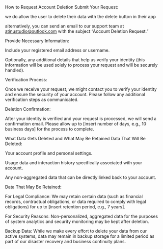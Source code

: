 How to Request Account Deletion
Submit Your Request:


we do allow the user to delete their data with the delete button in their app

alternatively, you can send an email to our support team at atinustudio@outlook.com with the subject “Account Deletion Request.”


Provide Necessary Information:

Include your registered email address or username.

Optionally, any additional details that help us verify your identity (this information will be used solely to process your request and will be securely handled).

Verification Process:

Once we receive your request, we might contact you to verify your identity and ensure the security of your account. Please follow any additional verification steps as communicated.

Deletion Confirmation:

After your identity is verified and your request is processed, we will send a confirmation email. Please allow up to [insert number of days, e.g., 10 business days] for the process to complete.

What Data Gets Deleted and What May Be Retained
Data That Will Be Deleted:

Your account profile and personal settings.

Usage data and interaction history specifically associated with your account.

Any non-aggregated data that can be directly linked back to your account.

Data That May Be Retained:

For Legal Compliance: We may retain certain data (such as financial records, contractual obligations, or data required to comply with legal obligations) for up to [insert retention period, e.g., 7 years].

For Security Reasons: Non-personalized, aggregated data for the purposes of system analytics and security monitoring may be kept after deletion.

Backup Data: While we make every effort to delete your data from our active systems, data may remain in backup storage for a limited period as part of our disaster recovery and business continuity plans.